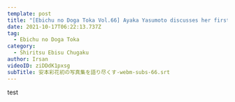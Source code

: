```yaml
---
template: post
title: "[Ebichu no Doga Toka Vol.66] Ayaka Yasumoto discusses her first photo book"
date: 2021-10-17T06:22:13.737Z
tag:
  - Ebichu no Doga Toka
category:
  - Shiritsu Ebisu Chugaku
author: Irsan
videoID: ziDDdK1pxsg
subTitle: 安本彩花初の写真集を語り尽くす-webm-subs-66.srt
---
```

test